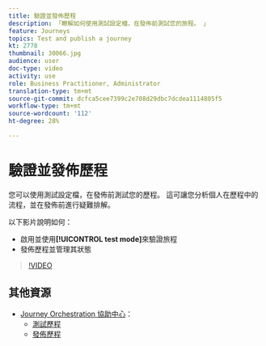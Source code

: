 ```yaml
---
title: 驗證並發佈歷程
description: 「瞭解如何使用測試設定檔，在發佈前測試您的旅程。 」
feature: Journeys
topics: Test and publish a journey
kt: 2778
thumbnail: 30066.jpg
audience: user
doc-type: video
activity: use
role: Business Practitioner, Administrator
translation-type: tm+mt
source-git-commit: dcfca5cee7399c2e708d29dbc7dcdea1114805f5
workflow-type: tm+mt
source-wordcount: '112'
ht-degree: 28%

---
```



# 驗證並發佈歷程

您可以使用測試設定檔，在發佈前測試您的歷程。 這可讓您分析個人在歷程中的流程，並在發佈前進行疑難排解。

以下影片說明如何：

* 啟用並使用&#x200B;**[!UICONTROL test mode]**&#x200B;來驗證旅程
* 發佈歷程並管理其狀態

>[!VIDEO](https://video.tv.adobe.com/v/30066?quality=12)

## 其他資源

* [Journey Orchestration 協助中心](https://docs.adobe.com/content/help/zh-Hant/journeys/using/journey-orchestration-home.html)：
   * [測試歷程](https://docs.adobe.com/content/help/en/journeys/using/building-journeys/journeytesting.html)
   * [發佈歷程](https://docs.adobe.com/content/help/en/journeys/using/building-journeys/journeypublication.html)

